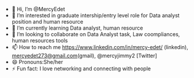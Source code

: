 - 👋 Hi, I’m @MercyEdet
- 👀 I’m interested in graduate intership/entry level role for Data analyst position and human resource
- 🌱 I’m currently learning Data analyst, human resource
- 💞️ I’m looking to collaborate on Data Analyst task, Law coompliances, human resources tools
- 📫 How to reach me https://www.linkedin.com/in/mercy-edet/ (linkedin), mercyedet273@gmail.com(gmail), @mercyjimmy2 [Twitter]
- 😄 Pronouns:She/her
- ⚡ Fun fact: I love networking and connecting with people
